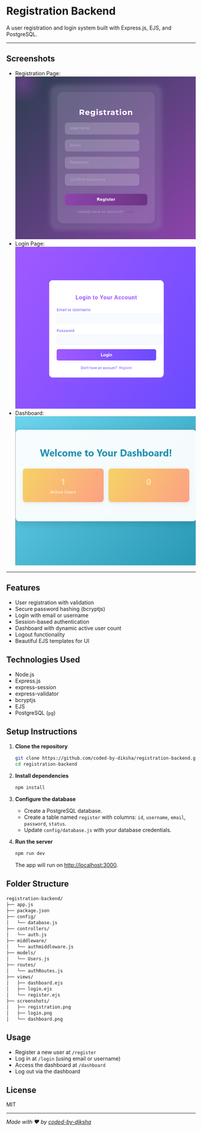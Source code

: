# Registration Backend

A user registration and login system built with Express.js, EJS, and PostgreSQL.

---

## Screenshots

- Registration Page:
  ![Registration](screenshots/registration.png)
- Login Page:
  ![Login](screenshots/login.png)
- Dashboard:
  ![Dashboard](screenshots/dashboard.png)

---

## Features

- User registration with validation
- Secure password hashing (bcryptjs)
- Login with email or username
- Session-based authentication
- Dashboard with dynamic active user count
- Logout functionality
- Beautiful EJS templates for UI

## Technologies Used

- Node.js
- Express.js
- express-session
- express-validator
- bcryptjs
- EJS
- PostgreSQL (`pg`)

## Setup Instructions

1. **Clone the repository**
   ```bash
   git clone https://github.com/coded-by-diksha/registration-backend.git
   cd registration-backend
   ```

2. **Install dependencies**
   ```bash
   npm install
   ```

3. **Configure the database**
   - Create a PostgreSQL database.
   - Create a table named `register` with columns: `id`, `username`, `email`, `password`, `status`.
   - Update `config/database.js` with your database credentials.

4. **Run the server**
   ```bash
   npm run dev
   ```
   The app will run on [http://localhost:3000](http://localhost:3000).

## Folder Structure

```
registration-backend/
├── app.js
├── package.json
├── config/
│   └── database.js
├── controllers/
│   └── auth.js
├── middleware/
│   └── authmiddleware.js
├── models/
│   └── Users.js
├── routes/
│   └── authRoutes.js
├── views/
│   ├── dashboard.ejs
│   ├── login.ejs
│   └── register.ejs
├── screenshots/
│   ├── registration.png
│   ├── login.png
│   └── dashboard.png
```

## Usage

- Register a new user at `/register`
- Log in at `/login` (using email or username)
- Access the dashboard at `/dashboard`
- Log out via the dashboard

## License

MIT

---

*Made with ❤️ by [coded-by-diksha](https://github.com/coded-by-diksha)*

